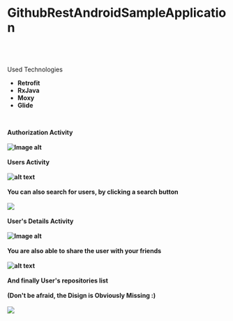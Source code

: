 # GithubRestAndroidSampleApplication
<br><br><br>
Used Technologies<b>

<ul>
 <li>Retrofit</li>
 <li>RxJava</li>
 <li>Moxy</li>
 <li>Glide</li>
</ul>

<br>

Authorization Activity
<br>
<br>
![Image alt](https://s6.postimg.cc/63z0wjsmp/main.jpg)
<br>
<br>
Users Activity
<br>
<br>
![alt text](https://s6.postimg.cc/4dfzuhin5/users.jpg)
<br>
<br>
You can also search for users, by clicking a search button
<br>
<br>
<img src="https://s6.postimg.cc/c66nmiech/users_search.jpg" />
<br>
<br>
User's Details Activity
<br>
<br>
![Image alt](https://s6.postimg.cc/9ouwf7cfl/user_details.jpg)
<br>
<br>
You are also able to share the user with your friends
<br>
<br>
![alt text](https://s6.postimg.cc/gs2rusupt/share_user_info.jpg)
<br>
<br>
And finally User's repositories list
<br>
<br>
(Don't be afraid, the Disign is Obviously Missing :)
<br>
<br>
<img src="https://s6.postimg.cc/lqqa9c68h/user_repositories_info.jpg" />
